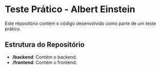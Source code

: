 # Teste Prático -  Albert Einstein
Este repositório contém o código desenvolvido como parte de um teste prático.



## Estrutura do Repositório

- **/backend**: Contém o backend.
- **/frontend**: Contém o frontend.

